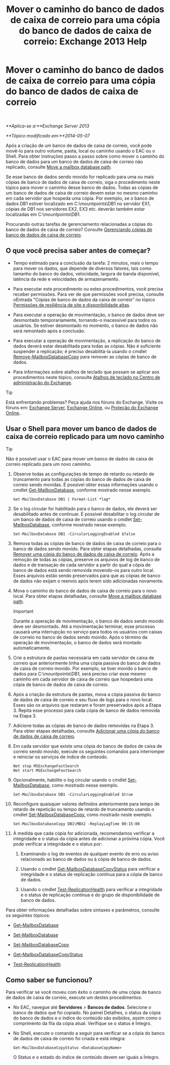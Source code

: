 ﻿---
title: 'Mover o caminho do banco de dados de caixa de correio para uma cópia do banco de dados de caixa de correio: Exchange 2013 Help'
TOCTitle: Mover o caminho do banco de dados de caixa de correio para uma cópia do banco de dados de caixa de correio
ms:assetid: 324f255c-d95d-4a8a-a134-c8cee5c5b9cb
ms:mtpsurl: https://technet.microsoft.com/pt-br/library/Dd979782(v=EXCHG.150)
ms:contentKeyID: 50485276
ms.date: 05/22/2018
mtps_version: v=EXCHG.150
ms.translationtype: MT
---

# Mover o caminho do banco de dados de caixa de correio para uma cópia do banco de dados de caixa de correio

 

_**Aplica-se a:**Exchange Server 2013_

_**Tópico modificado em:**2014-05-07_

Após a criação de um banco de dados de caixa de correio, você pode movê-lo para outro volume, pasta, local ou caminho usando o EAC ou o Shell. Para obter instruções passo a passo sobre como mover o caminho do banco de dados para um banco de dados de caixa de correio não replicado, consulte [Move a mailbox database path](manage-mailbox-databases-in-exchange-2013-exchange-2013-help.md).

Se esse banco de dados sendo movido for replicado para uma ou mais cópias de banco de dados de caixa de correio, siga o procedimento neste tópico para mover o caminho desse banco de dados. Todas as cópias de um banco de dados de caixa de correio devem estar no mesmo caminho em cada servidor que hospeda uma cópia. Por exemplo, se o banco de dados DB1 estiver localizado em C:\\mountpoints\\DB1 no servidor EX1, cópias de DB1 nos servidores EX2, EX3 etc. deverão também estar localizadas em C:\\mountpoints\\DB1.

Procurando outras tarefas de gerenciamento relacionadas a cópias do banco de dados de caixa de correio? Consulte [Gerenciando cópias de banco de dados de caixa de correio](managing-mailbox-database-copies-exchange-2013-help.md).

## O que você precisa saber antes de começar?

  - Tempo estimado para a conclusão da tarefa: 2 minutos, mais o tempo para mover os dados, que depende de diversos fatores, tais como tamanho do banco do dados, velocidade, largura de banda disponível, latência da rede e velocidades de armazenamento.

  - Para executar este procedimento ou estes procedimentos, você precisa receber permissões. Para ver de que permissões você precisa, consulte oEntrada "Cópias de banco de dados da caixa de correio" no tópico [Permissões de resiliência de site e disponibilidade altas](high-availability-and-site-resilience-permissions-exchange-2013-help.md).

  - Para executar a operação de movimentação, o banco de dados deve ser desmontado temporariamente, tornando-o inacessível para todos os usuários. Se estiver desmontado no momento, o banco de dados não será remontado após a conclusão.

  - Para executar a operação de movimentação, a replicação do banco de dados deverá estar desabilitada para todas as cópias. Não é suficiente suspender a replicação; é preciso desabilitá-la usando o cmdlet [Remove-MailboxDatabaseCopy](https://technet.microsoft.com/pt-br/library/dd335119\(v=exchg.150\)) para remover as cópias de banco de dados.

  - Para informações sobre atalhos de teclado que possam se aplicar aos procedimentos neste tópico, consulte [Atalhos de teclado no Centro de administração do Exchange](keyboard-shortcuts-in-the-exchange-admin-center-exchange-online-protection-help.md).


> [!TIP]
> Está enfrentando problemas? Peça ajuda nos fóruns do Exchange. Visite os fóruns em: <A href="https://go.microsoft.com/fwlink/p/?linkid=60612">Exchange Server</A>, <A href="https://go.microsoft.com/fwlink/p/?linkid=267542">Exchange Online</A>, ou <A href="https://go.microsoft.com/fwlink/p/?linkid=285351">Proteção do Exchange Online</A>..



## Usar o Shell para mover um banco de dados de caixa de correio replicado para um novo caminho


> [!TIP]
> Não é possível usar o EAC para mover um banco de dados de caixa de correio replicado para um novo caminho.



1.  Observe todas as configurações de tempo de retardo ou retardo de truncamento para todas as cópias do banco de dados de caixa de correio sendo movidas. É possível obter essas informações usando o cmdlet [Get-MailboxDatabase](https://technet.microsoft.com/pt-br/library/bb124924\(v=exchg.150\)), conforme mostrado nesse exemplo.
    
        Get-MailboxDatabase DB1 | Format-List *lag*

2.  Se o log circular for habilitado para o banco de dados, ele deverá ser desabilitado antes de continuar. É possível desabilitar o log circular de um banco de dados de caixa de correio usando o cmdlet [Set-MailboxDatabase](https://technet.microsoft.com/pt-br/library/bb123971\(v=exchg.150\)), conforme mostrado nesse exemplo.
    
        Set-MailboxDatabase DB1 -CircularLoggingEnabled $false

3.  Remova todas as cópias de banco de dados de caixa de correio para o banco de dados sendo movido. Para obter etapas detalhadas, consulte [Remover uma cópia do banco de dados de caixa de correio](remove-a-mailbox-database-copy-exchange-2013-help.md). Após a remoção de todas as cópias, preserve os arquivos de log de banco de dados e de transação de cada servidor a partir do qual a cópia de banco de dados está sendo removida movendo-os para outro local. Esses arquivos estão sendo preservados para que as cópias de banco de dados não exijam o reenvio após terem sido adicionadas novamente.

4.  Mova o caminho do banco de dados de caixa de correio para o novo local. Para obter etapas detalhadas, consulte [Move a mailbox database path](manage-mailbox-databases-in-exchange-2013-exchange-2013-help.md).
    

    > [!IMPORTANT]
    > Durante a operação de movimentação, o banco de dados sendo movido deve ser desmontado. Até a movimentação terminar, esse processo causará uma interrupção no serviço para todos os usuários com caixas de correio no banco de dados sendo movido. Após o término da operação de movimentação, o banco de dados será montado automaticamente.



5.  Crie a estrutura de pastas necessária em cada servidor de caixa de correio que anteriormente tinha uma cópia passiva do banco de dados de caixa de correio movido. Por exemplo, se tiver movido o banco de dados para C:\\mountpoints\\DB1, será preciso criar esse mesmo caminho em cada servidor de caixa de correio que hospedará uma cópia de banco de dados de caixa de correio.

6.  Após a criação da estrutura de pastas, mova a cópia passiva do banco de dados de caixa de correio e seu fluxo de logs para o novo local. Esses são os arquivos que restaram e foram preservados após a Etapa 3. Repita esse processo para cada cópia de banco de dados removida na Etapa 3.

7.  Adicione todas as cópias de banco de dados removidas na Etapa 3. Para obter etapas detalhadas, consulte [Adicionar uma cópia do banco de dados de caixa de correio](add-a-mailbox-database-copy-exchange-2013-help.md).

8.  Em cada servidor que existe uma cópia do banco de dados de caixa de correio sendo movido, execute os seguintes comandos para interromper e reiniciar os serviços de índice de conteúdo.
    
        Net stop MSExchangeFastSearch
        Net start MSExchangeFastSearch

9.  Opcionalmente, habilite o log circular usando o cmdlet [Set-MailboxDatabase](https://technet.microsoft.com/pt-br/library/bb123971\(v=exchg.150\)), como mostrado nesse exemplo.
    
        Set-MailboxDatabase DB1 -CircularLoggingEnabled $true

10. Reconfigure quaisquer valores definidos anteriormente para tempo de retardo de repetição ou tempo de retardo de truncamento usando o cmdlet [Set-MailboxDatabaseCopy](https://technet.microsoft.com/pt-br/library/dd298104\(v=exchg.150\)), como mostrado neste exemplo.
    
        Set-MailboxDatabaseCopy DB1\MBX2 -ReplayLagTime 00:15:00

11. À medida que cada cópia for adicionada, recomendamos verificar a integridade e o status da cópia antes de adicionar a próxima cópia. Você pode verificar a integridade e o status por:
    
    1.  Examinando o log de eventos de qualquer evento de erro ou aviso relacionado ao banco de dados ou à cópia de banco de dados.
    
    2.  Usando o cmdlet [Get-MailboxDatabaseCopyStatus](https://technet.microsoft.com/pt-br/library/dd298044\(v=exchg.150\)) para verificar a integridade e o status de replicação contínua para a cópia de banco de dados.
    
    3.  Usando o cmdlet [Test-ReplicationHealth](https://technet.microsoft.com/pt-br/library/bb691314\(v=exchg.150\)) para verificar a integridade e o status de replicação contínua e do grupo de disponibilidade de banco de dados.

Para obter informações detalhadas sobre sintaxes e parâmetros, consulte os seguintes tópicos:

  - [Get-MailboxDatabase](https://technet.microsoft.com/pt-br/library/bb124924\(v=exchg.150\))

  - [Set-MailboxDatabase](https://technet.microsoft.com/pt-br/library/bb123971\(v=exchg.150\))

  - [Set-MailboxDatabaseCopy](https://technet.microsoft.com/pt-br/library/dd298104\(v=exchg.150\))

  - [Get-MailboxDatabaseCopyStatus](https://technet.microsoft.com/pt-br/library/dd298044\(v=exchg.150\))

  - [Test-ReplicationHealth](https://technet.microsoft.com/pt-br/library/bb691314\(v=exchg.150\))

## Como saber se funcionou?

Para verificar se você moveu com êxito o caminho de uma cópia de banco de dados de caixa de correio, execute um destes procedimentos:

  - No EAC, navegue até **Servidores** \> **Bancos de dados**. Selecione o banco de dados que foi copiado. No painel Detalhes, o status da cópia do banco de dados e o índice do conteúdo são exibidos, assim como o comprimento da fila da cópia atual. Verifique se o status é Íntegro.

  - No Shell, execute o comando a seguir para verificar se a cópia do banco de dados de caixa de correio foi criada e está íntegra:
    
        Get-MailboxDatabaseCopyStatus <DatabaseCopyName>
    
    O Status e o estado do índice de conteúdo devem ser iguais a Íntegro.

